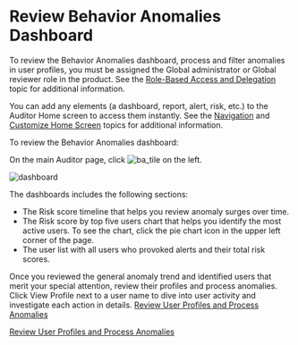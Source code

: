 # Review Behavior Anomalies Dashboard

To review the Behavior Anomalies dashboard, process and filter anomalies in user profiles, you must
be assigned the Global administrator or Global reviewer role in the product. See the
[Role-Based Access and Delegation](/docs/auditor/10.6/admin/monitoringplans/delegation.md)
topic for additional information.

You can add any elements (a dashboard, report, alert, risk, etc.) to the Auditor Home screen to
access them instantly. See the
[Navigation](/docs/auditor/10.6/admin/navigation/overview.md) and
[Customize Home Screen](/docs/auditor/10.6/admin/navigation/customizehome.md)
topics for additional information.

To review the Behavior Anomalies dashboard:

On the main Auditor page, click
![ba_tile](/img/product_docs/auditor/10.6/admin/behavioranomalies/ba_tile.webp) on the
left.

![dashboard](/img/product_docs/auditor/10.6/admin/behavioranomalies/dashboard.webp)

The dashboards includes the following sections:

- The Risk score timeline that helps you review anomaly surges over time.
- The Risk score by top five users chart that helps you identify the most active users. To see the
  chart, click the pie chart icon in the upper left corner of the page.
- The user list with all users who provoked alerts and their total risk scores.

Once you reviewed the general anomaly trend and identified users that merit your special attention,
review their profiles and process anomalies. Click View Profile next to a user name to dive into
user activity and investigate each action in details.
[Review User Profiles and Process Anomalies](/docs/auditor/10.6/admin/behavioranomalies/userprofile.md)

[Review User Profiles and Process Anomalies](/docs/auditor/10.6/admin/behavioranomalies/userprofile.md)
